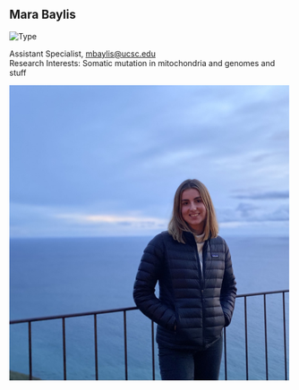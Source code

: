 ## Mara Baylis

![Type](https://img.shields.io/badge/FileType-.fastq-9cf)

Assistant Specialist, mbaylis@ucsc.edu  
Research Interests: Somatic mutation in mitochondria and genomes and stuff

<img src='mara.jpeg' alt='mara' width='500'/>
